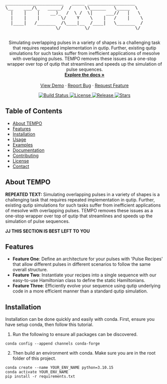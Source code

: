 <!-- PROJECT LOGO -->
<p align="center">
  <pre>
______________________   _____ __________________   
\__    ___/\_   _____/  /     \\______   \_____  \  
  |    |    |    __)_  /  \ /  \|     ___//   |   \ 
  |    |    |        \/    Y    \    |   /    |    \
  |____|   /_______  /\____|__  /____|   \_______  /
                   \/         \/                 \/                                   
  </pre>

  <p align="center">
    Simulating overlapping pulses in a variety of shapes is a challenging task that requires repeated implementation 
    in qutip. Further, existing qutip simulations for such tasks suffer from inefficient applications of mesolve 
    with overlapping pulses. TEMPO removes these issues as a one-stop wrapper over top of qutip that streamlines and speeds up the simulation of pulse sequences. 
    <br />
    <a href="https://github.com/georgew79/tempo/docs/build/html/index.html"><strong>Explore the docs »</strong></a>
    <br />
    <br />
    <a href="https://github.com/username/tempo">View Demo</a>
    ·
    <a href="https://github.com/username/tempo/issues">Report Bug</a>
    ·
    <a href="https://github.com/username/tempo/issues">Request Feature</a>
  </p>
</p>

<!-- Badges -->
<p align="center">
  <a href="https://github.com/georgew79/tempo/actions/workflows/test.yml">
    <img src="https://github.com/georgew79/tempo/actions/workflows/test.yml/badge.svg" alt="Build Status">
  </a>
  <a href="https://github.com/username/tempo/blob/main/LICENSE">
    <img src="https://img.shields.io/github/license/username/tempo.svg" alt="License">
  </a>
  <a href="https://github.com/username/tempo/releases">
    <img src="https://img.shields.io/github/v/release/username/tempo.svg" alt="Release">
  </a>
  <a href="https://github.com/username/tempo/stargazers">
    <img src="https://img.shields.io/github/stars/username/tempo.svg" alt="Stars">
  </a>
</p>

<!-- Table of Contents -->
## Table of Contents

- [About TEMPO](#about-tempo)
- [Features](#features)
- [Installation](#installation)
- [Usage](#usage)
- [Examples](#examples)
- [Documentation](#documentation)
- [Contributing](#contributing)
- [License](#license)
- [Contact](#contact)

## About TEMPO

**REPEATED TEXT:** Simulating overlapping pulses in a variety of shapes is a challenging task that requires repeated implementation in qutip. Further, existing qutip simulations for such tasks suffer from inefficient applications of mesolve with overlapping pulses. TEMPO removes these issues as a one-stop wrapper over top of qutip that streamlines and speeds up the simulation of pulse sequences. 

**JJ THIS SECTION IS BEST LEFT TO YOU**

## Features

- **Feature One**: Define an architecture for your pulses with 'Pulse Recipes' that allow different pulses in different scenarios to follow the same overall structure.
- **Feature Two**: Instantiate your recipes into a single sequence with our easy-to-use Hamiltonian class to define the static Hamiltonians.
- **Feature Three**: Efficiently evolve your sequence using qutip underlying code in a more efficient manner than a standard qutip simulation.

## Installation

Installation can be done quickly and easily with conda. First, ensure you have setup conda, then follow this tutorial.

1. Run the following to ensure all packages can be discovered. 

```
conda config --append channels conda-forge
```

2. Then build an environment with conda. Make sure you are in the root folder of this project.

```
conda create --name YOUR_ENV_NAME python=3.10.15
conda activate YOUR_ENV_NAME
pip install -r requirements.txt
```

